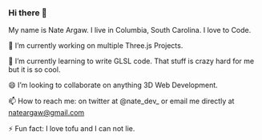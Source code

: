 ### Hi there 👋

My name is Nate Argaw. I live in Columbia, South Carolina. I love to Code. 

🔭 I’m currently working on multiple Three.js Projects.

🌱 I’m currently learning to write GLSL code. That stuff is crazy hard for me but it is so cool.

😄 I’m looking to collaborate on anything 3D Web Development. 

📫 How to reach me: on twitter at @nate_dev_ or email me directly at nateargaw@gmail.com

⚡ Fun fact: I love tofu and I can not lie. 

<!--
**nargaw/nargaw** is a ✨ _special_ ✨ repository because its `README.md` (this file) appears on your GitHub profile.

Here are some ideas to get you started:

- 🔭 I’m currently working on ...
- 🌱 I’m currently learning ...
- 👯 I’m looking to collaborate on ...
- 🤔 I’m looking for help with ...
- 💬 Ask me about ...
- 📫 How to reach me: ...
- 😄 Pronouns: ...
- ⚡ Fun fact: ...
-->
